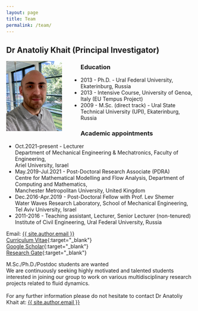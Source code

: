 ```yaml
---
layout: page
title: Team
permalink: /team/
---
```


## Dr Anatoliy Khait (Principal Investigator)

<img style="padding-right: 50px; float: left;" width="150px"
     alt="Dr Anatoliy Khait"
     src="/img/photo_AK.jpg">

### Education

- 2013 - Ph.D. - Ural Federal University, Ekaterinburg, Russia
- 2013 - Intensive Course, University of Genoa, Italy (EU Tempus Project)
- 2009 - M.Sc. (direct track) - Ural State Technical University (UPI), Ekaterinburg, Russia

### Academic appointments

- Oct.2021-present - Lecturer\
  Department of Mechanical Engineering & Mechatronics, Faculty of Engineering,\
  Ariel University, Israel
- May.2019-Jul.2021 - Post-Doctoral Research Associate (PDRA)\
  Centre for Mathematical Modelling and Flow Analysis, Department of Computing and Mathematics,\
  Manchester Metropolitan University, United Kingdom
- Dec.2016-Apr.2019 - Post-Doctoral Fellow with Prof. Lev Shemer\
  Water Waves Research Laboratory, School of Mechanical Engineering,\
  Tel Aviv University, Israel
- 2011-2016 - Teaching assistant, Lecturer, Senior Lecturer (non-tenured)\
  Institute of Civil Engineering, Ural Federal University, Russia

Email: <a class="u-email" href="mailto:{{ site.author.email }}">{{ site.author.email }}</a><br>
[Curriculum Vitae](/cv.pdf){:target="_blank"}<br>
[Google Scholar](https://scholar.google.com/citations?user=rb43D9MAAAAJ){:target="_blank"}<br>
[Research Gate](http://www.researchgate.net/profile/Anatoliy_Khait){:target="_blank"}

<div class="div-wanted">
M.Sc./Ph.D./Postdoc students are wanted

<div class="div-wanted-2">
We are continuously seeking highly motivated and talented students interested in 
joining our group to work on various multidisciplinary research projects
related to fluid dynamics.
<br><br>
For any further information please do not hesitate to contact Dr Anatoliy Khait at:
<a class="u-email" href="mailto:{{ site.author.email }}">{{ site.author.email }}</a>
</div>
</div>